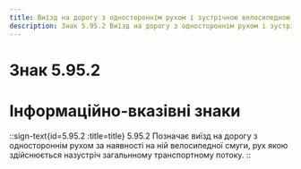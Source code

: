 ```yaml
---
title: Виїзд на дорогу з одностороннім рухом і зустрічною велосипедною смугою
description: Знак 5.95.2 Виїзд на дорогу з одностороннім рухом і зустрічною велосипедною смугою
---
```

# Знак 5.95.2
# Інформаційно-вказівні знаки
::sign-text{id=5.95.2 :title=title}
5.95.2 Позначає виїзд на дорогу з одностороннім рухом за наявності на ній велосипедної смуги, рух якою здійснюється назустріч загальнному транспортному потоку.
::